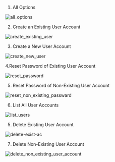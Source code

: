 1. All Options

![all_options](https://github.com/user-attachments/assets/a8149fcc-75d9-4106-bbd3-7c6ded01b079)

2. Create an Existing User Account

![create_existing_user](https://github.com/user-attachments/assets/84075f73-85c5-4b78-83e2-9fa1edbe1b49)

   
3. Create a New User Account

![create_new_user](https://github.com/user-attachments/assets/9996d41b-0140-4395-a965-829bcd3ecc25)


4.Reset Password of Existing User Account

![reset_password](https://github.com/user-attachments/assets/e8427ea3-fcb2-43cc-8e99-839a72232bcc)

5. Reset Password of Non-Existing User Account

![reset_non_existing_passward](https://github.com/user-attachments/assets/fa24a3be-fb9f-4474-a25c-66204deec377)


6. List All User Accounts

![list_users](https://github.com/user-attachments/assets/b1c6e66d-9d00-47c1-ab05-3335f6c32dd7)

5. Delete Existing User Account

![delete-exist-ac](https://github.com/user-attachments/assets/a0429efe-8db7-4fb2-a8cc-5c7e1d52e189)

7. Delete Non-Existing User Account

![delete_non_existing_user_account](https://github.com/user-attachments/assets/82e59e6d-ff4f-4646-ae53-3e100044e788)


